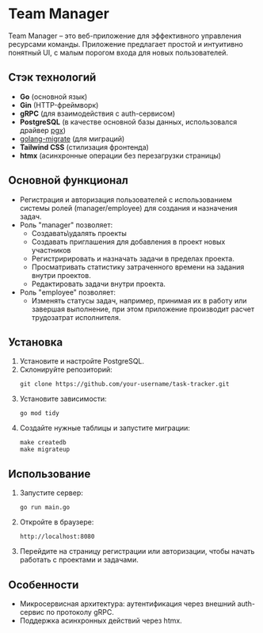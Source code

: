 # Team Manager

Team Manager – это веб-приложение для эффективного управления ресурсами команды. Приложение
предлагает простой и интуитивно понятный UI, с малым порогом входа для новых пользователей.

## Стэк технологий

- **Go** (основной язык)
- **Gin** (HTTP-фреймворк)
- **gRPC** (для взаимодействия с auth-сервисом)
- **PostgreSQL** (в качестве основной базы данных, использовался драйвер [pgx](https://github.com/jackc/pgx))
- [golang-migrate](https://github.com/golang-migrate/migrate) (для миграций)
- **Tailwind CSS** (стилизация фронтенда)
- **htmx** (асинхронные операции без перезагрузки страницы)

## Основной функционал

- Регистрация и авторизация пользователей с использованием системы ролей (manager/employee) для создания и назначения задач. 
- Роль "manager" позволяет:
    - Создавать\удалять проекты
    - Создавать приглашения для добавления в проект новых участников
    - Регистририровать и назначать задачи в пределах проекта.
    - Просматривать статистику затраченного времени на задания внутри проектов.
    - Редактировать задачи внутри проекта.
- Роль "employee" позволяет:
    - Изменять статусы задач, например, принимая их в работу или завершая выполнение, при этом
      приложение производит расчет трудозатрат исполнителя.  

## Установка

1. Установите и настройте PostgreSQL.
2. Склонируйте репозиторий:
   ```
   git clone https://github.com/your-username/task-tracker.git
   ```
3. Установите зависимости:
   ```
   go mod tidy
   ```
4. Создайте нужные таблицы и запустите миграции:
   ```
   make createdb
   make migrateup 
   ```

## Использование

1. Запустите сервер:
   ```
   go run main.go
   ```
2. Откройте в браузере:
   ```
   http://localhost:8080
   ```
3. Перейдите на страницу регистрации или авторизации, чтобы начать работать с проектами и задачами.

## Особенности

- Микросервисная архитектура: аутентификация через внешний auth-сервис по протоколу gRPC.
- Поддержка асинхронных действий через htmx.
